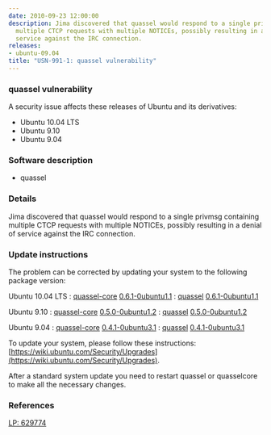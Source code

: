 ```yaml
---
date: 2010-09-23 12:00:00
description: Jima discovered that quassel would respond to a single privmsg containing
  multiple CTCP requests with multiple NOTICEs, possibly resulting in a denial of
  service against the IRC connection.
releases:
- ubuntu-09.04
title: "USN-991-1: quassel vulnerability"
---
```


### quassel vulnerability

A security issue affects these releases of Ubuntu and its derivatives:

* Ubuntu 10.04 LTS
* Ubuntu 9.10
* Ubuntu 9.04

### Software description

* quassel 

### Details

Jima discovered that quassel would respond to a single privmsg containing multiple CTCP requests with multiple NOTICEs, possibly resulting in a denial of service against the IRC connection. 

### Update instructions

The problem can be corrected by updating your system to the following package version:

Ubuntu 10.04 LTS
 : [quassel-core](https://launchpad.net/ubuntu/+source/quassel) <span> [0.6.1-0ubuntu1.1](https://launchpad.net/ubuntu/+source/quassel/0.6.1-0ubuntu1.1) </span> 
 : [quassel](https://launchpad.net/ubuntu/+source/quassel) <span> [0.6.1-0ubuntu1.1](https://launchpad.net/ubuntu/+source/quassel/0.6.1-0ubuntu1.1) </span> 

Ubuntu 9.10
 : [quassel-core](https://launchpad.net/ubuntu/+source/quassel) <span> [0.5.0-0ubuntu1.2](https://launchpad.net/ubuntu/+source/quassel/0.5.0-0ubuntu1.2) </span> 
 : [quassel](https://launchpad.net/ubuntu/+source/quassel) <span> [0.5.0-0ubuntu1.2](https://launchpad.net/ubuntu/+source/quassel/0.5.0-0ubuntu1.2) </span> 

Ubuntu 9.04
 : [quassel-core](https://launchpad.net/ubuntu/+source/quassel) <span> [0.4.1-0ubuntu3.1](https://launchpad.net/ubuntu/+source/quassel/0.4.1-0ubuntu3.1) </span> 
 : [quassel](https://launchpad.net/ubuntu/+source/quassel) <span> [0.4.1-0ubuntu3.1](https://launchpad.net/ubuntu/+source/quassel/0.4.1-0ubuntu3.1) </span> 

To update your system, please follow these instructions: [https://wiki.ubuntu.com/Security/Upgrades](https://wiki.ubuntu.com/Security/Upgrades).

After a standard system update you need to restart quassel or quasselcore to make all the necessary changes. 

### References

 [LP: 629774](https://launchpad.net/bugs/629774)
